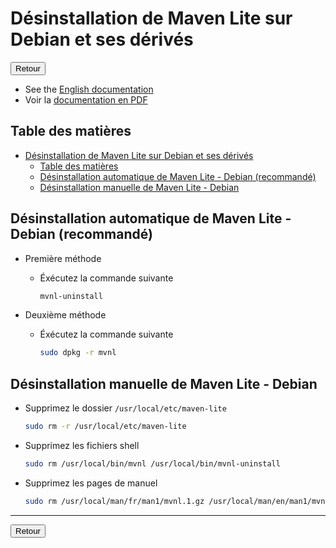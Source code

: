 # Désinstallation de Maven Lite sur Debian et ses dérivés

<a href="https://florobart.github.io/Maven_lite/Documentations/Installation.fr.html"><button type="button">Retour</button></a>

- See the [English documentation](./Desinstallation.en.md)
- Voir la [documentation en PDF](./Desinstallation.fr.pdf)

## Table des matières

- [Désinstallation de Maven Lite sur Debian et ses dérivés](#désinstallation-de-maven-lite-sur-debian-et-ses-dérivés)
  - [Table des matières](#table-des-matières)
  - [Désinstallation automatique de Maven Lite - Debian (recommandé)](#désinstallation-automatique-de-maven-lite---debian-recommandé)
  - [Désinstallation manuelle de Maven Lite - Debian](#désinstallation-manuelle-de-maven-lite---debian)

## Désinstallation automatique de Maven Lite - Debian (recommandé)

- Première méthode
  - Éxécutez la commande suivante

    ```sh
    mvnl-uninstall
    ```

- Deuxième méthode
  - Éxécutez la commande suivante

    ```sh
    sudo dpkg -r mvnl
    ```

## Désinstallation manuelle de Maven Lite - Debian

- Supprimez le dossier `/usr/local/etc/maven-lite`

  ```sh
  sudo rm -r /usr/local/etc/maven-lite
  ```

- Supprimez les fichiers shell

  ```sh
  sudo rm /usr/local/bin/mvnl /usr/local/bin/mvnl-uninstall
  ```

- Supprimez les pages de manuel

  ```sh
  sudo rm /usr/local/man/fr/man1/mvnl.1.gz /usr/local/man/en/man1/mvnl.1.gz
  ```

****

<a href="https://florobart.github.io/Maven_lite/Documentations/Installation.fr.html"><button type="button">Retour</button></a>
